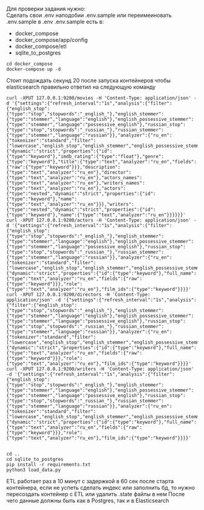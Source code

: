 Для проверки задания нужно:\
Сделать свои .env наподобии .env.sample или переимеиновать .env.sample в .env
.env.sample есть в:
- docker_compose
- docker_compose/app/config
- docker_compose/etl
- sqlite_to_postgres
````
cd docker_compose
docker-compose up -d
````
<!-- Лично у меня curl без minified json не выполнялся, смотрится так себе конечно -->
Стоит подождать секунд 20 после запуска контейнеров чтобы elasticsearch правильно ответил на следующую команду
````
curl -XPUT 127.0.0.1:9200/movies -H 'Content-Type: application/json' -d '{"settings":{"refresh_interval":"1s","analysis":{"filter":{"english_stop":{"type":"stop","stopwords":"_english_"},"english_stemmer":{"type":"stemmer","language":"english"},"english_possessive_stemmer":{"type":"stemmer","language":"possessive_english"},"russian_stop":{"type":"stop","stopwords":"_russian_"},"russian_stemmer":{"type":"stemmer","language":"russian"}},"analyzer":{"ru_en":{"tokenizer":"standard","filter":["lowercase","english_stop","english_stemmer","english_possessive_stemmer","russian_stop","russian_stemmer"]}}}},"mappings":{"dynamic":"strict","properties":{"id":{"type":"keyword"},"imdb_rating":{"type":"float"},"genre":{"type":"keyword"},"title":{"type":"text","analyzer":"ru_en","fields":{"raw":{"type":"keyword"}}},"description":{"type":"text","analyzer":"ru_en"},"director":{"type":"text","analyzer":"ru_en"},"actors_names":{"type":"text","analyzer":"ru_en"},"writers_names":{"type":"text","analyzer":"ru_en"},"actors":{"type":"nested","dynamic":"strict","properties":{"id":{"type":"keyword"},"name":{"type":"text","analyzer":"ru_en"}}},"writers":{"type":"nested","dynamic":"strict","properties":{"id":{"type":"keyword"},"name":{"type":"text","analyzer":"ru_en"}}}}}}'
curl -XPUT 127.0.0.1:9200/actors -H 'Content-Type: application/json' -d '{"settings":{"refresh_interval":"1s","analysis":{"filter":{"english_stop":{"type":"stop","stopwords":"_english_"},"english_stemmer":{"type":"stemmer","language":"english"},"english_possessive_stemmer":{"type":"stemmer","language":"possessive_english"},"russian_stop":{"type":"stop","stopwords":"_russian_"},"russian_stemmer":{"type":"stemmer","language":"russian"}},"analyzer":{"ru_en":{"tokenizer":"standard","filter":["lowercase","english_stop","english_stemmer","english_possessive_stemmer","russian_stop","russian_stemmer"]}}}},"mappings":{"dynamic":"strict","properties":{"id":{"type":"keyword"},"full_name":{"type":"text","analyzer":"ru_en","fields":{"raw":{"type":"keyword"}}},"role":{"type":"text","analyzer":"ru_en"},"film_ids":{"type":"keyword"}}}}'
curl -XPUT 127.0.0.1:9200/directors -H 'Content-Type: application/json' -d '{"settings":{"refresh_interval":"1s","analysis":{"filter":{"english_stop":{"type":"stop","stopwords":"_english_"},"english_stemmer":{"type":"stemmer","language":"english"},"english_possessive_stemmer":{"type":"stemmer","language":"possessive_english"},"russian_stop":{"type":"stop","stopwords":"_russian_"},"russian_stemmer":{"type":"stemmer","language":"russian"}},"analyzer":{"ru_en":{"tokenizer":"standard","filter":["lowercase","english_stop","english_stemmer","english_possessive_stemmer","russian_stop","russian_stemmer"]}}}},"mappings":{"dynamic":"strict","properties":{"id":{"type":"keyword"},"full_name":{"type":"text","analyzer":"ru_en","fields":{"raw":{"type":"keyword"}}},"role":{"type":"text","analyzer":"ru_en"},"film_ids":{"type":"keyword"}}}}'
curl -XPUT 127.0.0.1:9200/writers -H 'Content-Type: application/json' -d '{"settings":{"refresh_interval":"1s","analysis":{"filter":{"english_stop":{"type":"stop","stopwords":"_english_"},"english_stemmer":{"type":"stemmer","language":"english"},"english_possessive_stemmer":{"type":"stemmer","language":"possessive_english"},"russian_stop":{"type":"stop","stopwords":"_russian_"},"russian_stemmer":{"type":"stemmer","language":"russian"}},"analyzer":{"ru_en":{"tokenizer":"standard","filter":["lowercase","english_stop","english_stemmer","english_possessive_stemmer","russian_stop","russian_stemmer"]}}}},"mappings":{"dynamic":"strict","properties":{"id":{"type":"keyword"},"full_name":{"type":"text","analyzer":"ru_en","fields":{"raw":{"type":"keyword"}}},"role":{"type":"text","analyzer":"ru_en"},"film_ids":{"type":"keyword"}}}}'
 
````
````
cd ..
cd sqlite_to_postgres
pip install -r requirements.txt
python3 load_data.py
````
ETL работает раз в 10 минут с задержкой в 60 сек после старта контейнера, если не успеть сделать индекс или заполнить бд, то нужно пересоздать контейнер с ETL или удалить .state файлы в нем
После чего данные должны быть как в Postgres, так и в Elasticsearch
